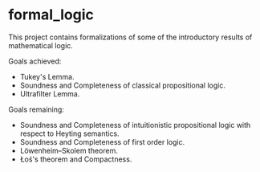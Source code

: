 # formal_logic
This project contains formalizations of some of the introductory results of mathematical logic.

Goals achieved:
* Tukey's Lemma.
* Soundness and Completeness of classical propositional logic.
* Ultrafilter Lemma.

Goals remaining:
* Soundness and Completeness of intuitionistic propositional logic with respect to Heyting semantics.
* Soundness and Completeness of first order logic.
* Löwenheim–Skolem theorem.
* Łoś's theorem and Compactness.
